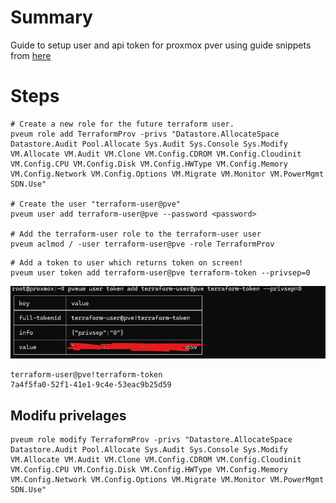# Summary

Guide to setup user and api token for proxmox pver using guide snippets from [here][def]

# Steps

```shell
# Create a new role for the future terraform user.
pveum role add TerraformProv -privs "Datastore.AllocateSpace Datastore.Audit Pool.Allocate Sys.Audit Sys.Console Sys.Modify VM.Allocate VM.Audit VM.Clone VM.Config.CDROM VM.Config.Cloudinit VM.Config.CPU VM.Config.Disk VM.Config.HWType VM.Config.Memory VM.Config.Network VM.Config.Options VM.Migrate VM.Monitor VM.PowerMgmt SDN.Use"

# Create the user "terraform-user@pve"
pveum user add terraform-user@pve --password <password>

# Add the terraform-user role to the terraform-user user
pveum aclmod / -user terraform-user@pve -role TerraformProv

```

```
# Add a token to user which returns token on screen!
pveum user token add terraform-user@pve terraform-token --privsep=0
```
![alt text](token.png)

```
terraform-user@pve!terraform-token
7a4f5fa0-52f1-41e1-9c4e-53eac9b25d59 
```

## Modifu privelages


```shell
pveum role modify TerraformProv -privs "Datastore.AllocateSpace Datastore.Audit Pool.Allocate Sys.Audit Sys.Console Sys.Modify VM.Allocate VM.Audit VM.Clone VM.Config.CDROM VM.Config.Cloudinit VM.Config.CPU VM.Config.Disk VM.Config.HWType VM.Config.Memory VM.Config.Network VM.Config.Options VM.Migrate VM.Monitor VM.PowerMgmt SDN.Use"
```

[def]: https://registry.terraform.io/providers/Terraform-for-Proxmox/proxmox/latest/docs#creating-the-proxmox-user-and-role-for-terraform